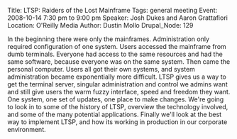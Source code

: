 Title: LTSP: Raiders of the Lost Mainframe
Tags: general meeting
Event: 2008-10-14 7:30 pm to 9:00 pm
Speaker: Josh Dukes and Aaron Grattafiori
Location: O'Reilly Media
Author: Dustin Mollo
Drupal_Node: 129

In the beginning there were only the mainframes. Administration only
required configuration of one system. Users accessed the mainframe from
dumb terminals. Everyone had access to the same resources and had the same
software, because everyone was on the same system. Then came the personal
computer. Users all got their own systems, and system administration
became exponentially more difficult. LTSP gives us a way to get the
terminal server, singular administration and control we admins want and
still give users the warm fuzzy interface, speed and freedom they want.
One system, one set of updates, one place to make changes. We're going to
look in to some of the history of LTSP, overview the technology involved,
and some of the many potential applications. Finally we'll look at the
best way to implement LTSP, and how its working in production in our
corporate environment.
